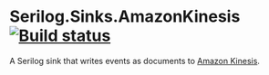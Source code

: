 # Serilog.Sinks.AmazonKinesis [![Build status](https://ci.appveyor.com/api/projects/status/0ry328alcvvykk8m/branch/master?svg=true)](https://ci.appveyor.com/project/superlogical/serilog-sinks-amazonkinesis/branch/master)

A Serilog sink that writes events as documents to [Amazon Kinesis](http://aws.amazon.com/kinesis/).

